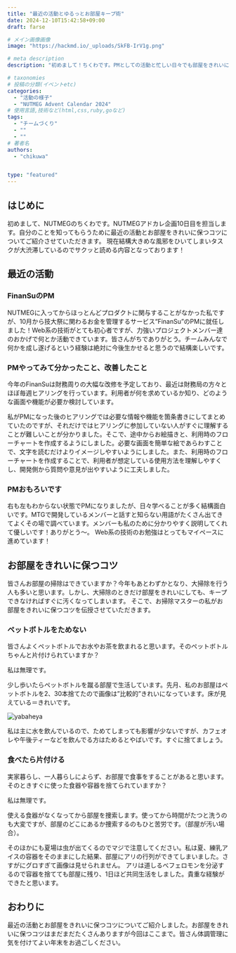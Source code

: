 ```yaml
---
title: "最近の活動とゆるっとお部屋キープ術"
date: 2024-12-10T15:42:58+09:00
draft: farse

# メイン画像画像
image: "https://hackmd.io/_uploads/SkFB-IrV1g.png"

# meta description
description: "初めまして！ちくわです。PMとしての活動と忙しい日々でも部屋をきれいに保つコツをゆるーく紹介します。"

# taxonomies
# 投稿の分類(イベントetc)
categories:
  - "活動の様子"
  - "NUTMEG Advent Calendar 2024"
# 使用言語,技術など(html,css,ruby,goなど)
tags:
  - "チームづくり"
  - ""
  - ""
# 著者名
authors:
  - "chikuwa"


type: "featured"
---
```

## はじめに
初めまして、NUTMEGのちくわです。NUTMEGアドカレ企画10日目を担当します。自分のことを知ってもらうために最近の活動とお部屋をきれいに保つコツについてご紹介させていただきます。
現在結構大きめな風邪をひいてしまいタスクが大渋滞しているのでサクッと読める内容となっております！


## 最近の活動
### FinanSuのPM
NUTMEGに入ってからほっとんどプロダクトに関与することがなかった私ですが、10月から技大祭に関わるお金を管理するサービス“FinanSu”のPMに就任しました！Web系の技術がとても初心者ですが、力強いプロジェクトメンバー達のおかげで何とか活動できています。皆さんがちでありがとう。チームみんなで何かを成し遂げるという経験は絶対に今後生かせると思うので結構楽しいです。

### PMやってみて分かったこと、改善したこと
今年のFinanSuは財務周りの大幅な改修を予定しており、最近は財務局の方々とほぼ毎週ヒアリングを行っています。利用者が何を求めているか知り、どのような画面や機能が必要か検討しています。

私がPMになった後のヒアリングでは必要な情報や機能を箇条書きにしてまとめていたのですが、それだけではヒアリングに参加していない人がすぐに理解することが難しいことが分かりました。そこで、途中からお絵描きと、利用時のフローチャートを作成するようにしました。必要な画面を簡単な絵であらわすことで、文字を読むだけよりイメージしやすいようにしました。また、利用時のフローチャートを作成することで、利用者が想定している使用方法を理解しやすくし、開発側から質問や意見が出やすいように工夫しました。


### PMおもろいです
右も左もわからない状態でPMになりましたが、日々学べることが多く結構面白いです。MTGで開発しているメンバーと話すと知らない用語がたくさん出てきてよくその場で調べています。メンバーも私のために分かりやすく説明してくれて優しいです！ありがとう～。
Web系の技術のお勉強はとってもマイペースに進めています！


## お部屋をきれいに保つコツ
皆さんお部屋の掃除はできていますか？今年もあとわずかとなり、大掃除を行う人も多いと思います。しかし、大掃除のときだけ部屋をきれいにしても、キープできなければすぐに汚くなってしまいます。
そこで、お掃除マスターの私がお部屋をきれいに保つコツを伝授させていただきます。

### ペットボトルをためない
皆さんよくペットボトルでお水やお茶を飲まれると思います。そのペットボトルちゃんと片付けられていますか？

私は無理です。

少し歩いたらペットボトルを蹴る部屋で生活しています。先月、私のお部屋はペットボトルを2、30本捨てたので画像は”比較的”きれいになっています。床が見えている＝きれいです。

![yabaheya](https://hackmd.io/_uploads/BkagTVB4kx.jpg)

私は主に水を飲んでいるので、ためてしまっても影響が少ないですが、カフェオレや午後ティーなどを飲んでる方はためるとやばいです。すぐに捨てましょう。

### 食べたら片付ける
実家暮らし、一人暮らしによらず、お部屋で食事をすることがあると思います。そのときすぐに使った食器や容器を捨てられていますか？

私は無理です。

使える食器がなくなってから部屋を捜索します。使ってから時間がたつと洗うのも大変ですが、部屋のどこにあるか捜索するのもひと苦労です。（部屋が汚い場合）。

そのほかにも夏場は虫が出てくるのでマジで注意してください。私は夏、練乳アイスの容器をそのままにした結果、部屋にアリの行列ができてしまいました。さすがにグロすぎて画像は見せられません。
アリは道しるべフェロモンを分泌するので容器を捨てても部屋に残り、1日ほど共同生活をしました。貴重な経験ができたと思います。

## おわりに
最近の活動とお部屋をきれいに保つコツについてご紹介しました。お部屋をきれいに保つコツはまだまだたくさんありますが今回はここまで。皆さん体調管理に気を付けてよい年末をお過ごしください。